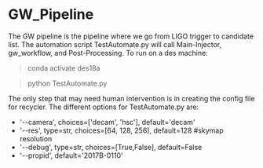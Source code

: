 # GW_Pipeline
The GW pipeline is the pipeline where we go from LIGO trigger to candidate list. The automation script TestAutomate.py will call Main-Injector, gw_workflow, and Post-Processing. To run on a des machine:

>conda activate des18a

>python TestAutomate.py 

The only step that may need human intervention is in creating the config file for recycler. The different options for TestAutomate.py are:
* '--camera', choices=['decam', 'hsc'], default='decam'
* '--res', type=str, choices=[64, 128, 256], default=128 #skymap resolution
* '--debug', type=str, choices=[True,False], default=False
* '--propid', default='2017B-0110'
